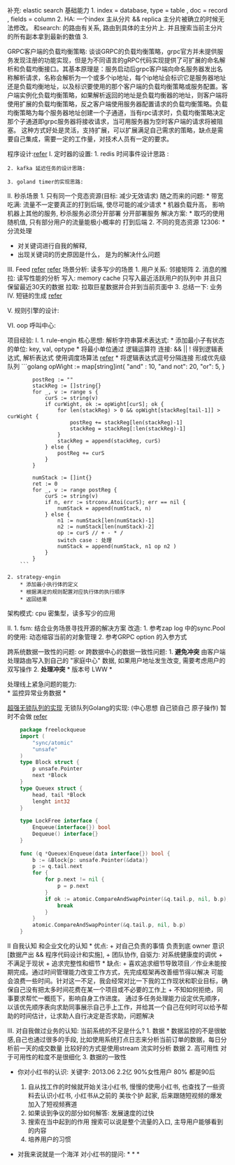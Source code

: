 

补充:
elastic search 基础能力
    1. index = database, type = table , doc = record , fields = column
    2. HA: 一个index 主从分片 && replica  主分片被确立的时候无法修改。 和search:  的路由有关系, 路由到具体的主分片上. 并且搜索当前主分片的所有副本拿到最新的数值
    3.  
    
GRPC客户端的负载均衡策略:
    谈谈GRPC的负载均衡策略，grpc官方并未提供服务发现注册的功能实现，但是为不同语言的gRPC代码实现提供了可扩展的命名解析和负载均衡接口。其基本原理是：服务启动后grpc客户端向命名服务器发出名称解析请求，名称会解析为一个或多个ip地址，每个ip地址会标识它是服务器地址还是负载均衡地址，以及标识要使用的那个客户端的负载均衡策略或服务配置。客户端实例化负载均衡策略，如果解析返回的地址是负载均衡器的地址，则客户端将使用扩展的负载均衡策略，反之客户端使用服务器配置请求的负载均衡策略。负载均衡策略为每个服务器地址创建一个子通道，当有rpc请求时，负载均衡策略决定那个子通道即grpc服务器将接收请求，当可用服务器为空时客户端的请求将被阻塞。
    这种方式好处是灵活，支持扩展，可以扩展满足自己需求的策略，缺点是需要自己集成，需要一定的工作量，对技术人员有一定的要求。


程序设计:[refer](https://github.com/donnemartin/system-design-primer/blob/master/README-zh-Hans.md)
I. 定时器的设置:
    1. redis 时间事件设计思路 : 
        
    2. kafka 延迟任务的设计思路: 
    
    3. goland timer的实现思路:
    
II. 秒杀场景 
    1. 只有同一个竞态资源(目标: 减少无效请求) 
        随之而来的问题: 
            * 带宽吃满: 流量不一定要真正的打到后端, 使尽可能的减少请求
            * 机器负载升高， 影响机器上其他的服务, 秒杀服务必须分开部署 分开部署服务
        解决方案: 
            *  取巧的使用随机值, 只有部分用户的流量能极小概率的 打到后端
    2. 不同的竞态资源 12306: 
        * 分流处理

* 对关键词进行自我的解释, 
* 出现关键词的历史原因是什么， 是为的解决什么问题

III. Feed [refer](https://www.jianshu.com/p/990a9316656a) [refer](https://www.bookstack.cn/read/ddia/spilt.3.ch1.md)
    场景分析: 
    读多写少的场景
    1. 用户关系: 邻接矩阵
    2. 消息的推拉: 读写性能的分析
        写入: memory cache 只写入最近活跃用户的队列中 并且只保留最近30天的数据 
        拉取: 拉取巨星数据并合并到当前页面中
    3. 
    总结一下: 业务 
IV. 短链的生成 [refer](https://hufangyun.com/2017/short-url/)

V. 规则引擎的设计: 

VI. oop 呼叫中心:


项目经验: 
I. 
    1. rule-engin 核心思想: 解析字符串算术表达式: 
        * 添加最小子有状态的单位: key, val, optype
        * 将最小单位通过 逻辑运算符 连接: && || ! 得到逻辑表达式, 解析表达式 使用调度场算法 [refer](https://liam.page/2016/12/14/Shunting-Yard-Algorithm/)
        * 将逻辑表达式逗号分隔连接 形成优先级队列
        ```golang
            opWight := map[string]int{
                "and" : 10,
                "and not": 20,
                "or": 5,
            }
            
            postReg := ""
            stackReg := []string{}
            for _, v := range s {
                curS := string(v)
                if curWight, ok := opWight[curS]; ok {
                    for len(stackReg) > 0 && opWight[stackReg[tail-1]] >  curWight {
                        postReg += stackReg[len(stackReg)-1]
                        stackReg = stackReg[:len(stackReg)-1]
                    }
                    stackReg = append(stackReg, curS)
                } else {
                    postReg += curS
                }
            }
            
            numStack := []int{}
            ret := 0
            for _, v := range postReg {
                curS := string(v)
                if n, err := strconv.Atoi(curS); err == nil {
                    numStack = append(numStack, n)
                } else {
                    n1 := numStack[len(numStack)-1]
                    n2 := numStack[len(numStack)-2]
                    op := curS // + - * /
                    switch case : 处理
                    numStack = append(numStack, n1 op n2 )
                }
            }
        ```
        
    2. strategy-engin
        * 添加最小执行体的定义
        * 根据满足的规则配置对应执行体的执行顺序
        * 返回结果
架构模式: cpu 密集型，读多写少的应用 

II. 
    1. fsm: 结合业务场景寻找开源的解决方案
       改造: 
        1. 参考zap log 中的sync.Pool的使用:  动态缩容当前的对象管理
        2. 参考GRPC option 的入参方式
        
    
跨系统数据一致性的问题:
or 跨数据中心的数据一致性问题:
    1. __避免冲突__ 由客户端处理路由写入到自己的 "家庭中心" 数据, 如果用户地址发生改变, 需要考虑用户的双写操作
    2. __处理冲突__ 
        * 版本号 LWW
        * 
    
    
处理线上紧急问题的能力:     
    * 监控异常业务数据 
    * 

[超强无锁队列的实现](https://zhuanlan.zhihu.com/p/24432607)
无锁队列Golang的实现: (中心思想 自己锁自己 原子操作) 暂时不会做 [refer](https://coolshell.cn/articles/8239.html)
```go
    package freelockqueue
    import (
    	"sync/atomic"
    	"unsafe"
    )
    type Block struct {
        p unsafe.Pointer
        next *Block
    }
    type Queuex struct {
        head, tail *Block
        lenght int32
    } 
    
    type LockFree interface {
        Enqueue(interface{}) bool
        Dequeue() interface{}
    }
    
    func (q *Queuex)Enqueue(data interface{}) bool {
        b := &Block{p: unsafe.Pointer(&data)}
        p := q.tail.next
        for {
        	for p.next != nil {
        		p = p.next
        	}
        	if ok := atomic.CompareAndSwapPointer(&q.tail.p, nil, b.p); ok {
        		break
        	}
        }
        atomic.CompareAndSwapPointer(&q.tail.p, nil, b.p) 
    }

```

II 自我认知 和企业文化的认知 
    * 优点: 
            + 对自己负责的事情 负责到底 owner 意识 [数据产出 && 程序代码设计和实施], 
            + 团队协作, 自驱力: 对系统健康度的调优 
            + 不满足于现状
            + 追求完整性和细节
    * 缺点:
            + 喜欢追求细节导致项目／作业未能按期完成。通过时间管理能力改变工作方式，先完成框架再改善细节得以解决
                可能会浪费一些时间。针对这一不足，我会经常对比一下我的工作现状和职业目标，确保自己没有把太多时间花费在某一个项目或不必要的工作上
            + 不知如何拒绝，同事要求帮忙一概揽下，影响自身工作进度。
                通过多任务处理能力设定优先顺序，以该优先顺序表向求助同事展示自己手上工作，并给其一个自己在何时可以给予帮助的时间估计，让求助人自行决定是否求助，问题解决

III. 
    对自我做过业务的认知:
    当前系统的不足是什么? 
    1. 数据 
        * 数据监控的不是很敏感,自己也通过很多的手段, 比如使用系统打点日志来分析当前订单的数据，每日分析前一天的成交数量
            比较好的方式是使用stream 流实时分析 数据
    2. 高可用性
        对于可用性的粒度不是很细化
    3. 数据的一致性

* 你对小红书的认识:
    关键字: 2013.06 2.2亿 90%女性用户 80% 都是90后
    1. 自从找工作的时候就开始关注小红书, 慢慢的使用小红书, 也查找了一些资料去认识小红书, 小红书从之前的 美妆个护 起家, 
        后来跟随短视频的爆发 加入了短视频赛道 
    2. 如果谈到争议的部分如何解答:
        发展速度的过快
    3. 搜索在当中起到的作用
        搜索可以说是整个流量的入口, 主导用户能够看到的内容
    4. 培养用户的习惯

* 对我来说就是一个海洋 
    对小红书的提问: 
        * 
        * 
        *
